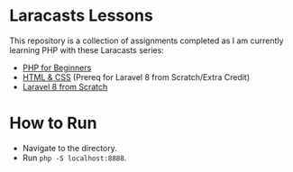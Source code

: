 # Laracasts Lessons

This repository is a collection of assignments completed as I am currently learning PHP with these Laracasts series:
- [PHP for Beginners](https://laracasts.com/series/php-for-beginners-2023-edition)
- [HTML & CSS](https://laracasts.com/series/html-and-css-workshop) (Prereq for Laravel 8 from Scratch/Extra Credit)
- [Laravel 8 from Scratch](https://laracasts.com/series/laravel-8-from-scratch)

# How to Run
- Navigate to the directory.
- Run `php -S localhost:8888`.
